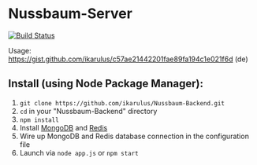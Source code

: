 # Nussbaum-Server

[![Build Status](https://travis-ci.org/ikarulus/Nussbaum-Server.svg?branch=master)](https://travis-ci.org/ikarulus/Nussbaum-Server)

Usage: <https://gist.github.com/ikarulus/c57ae21442201fae89fa194c1e021f6d> (de)

## Install (using Node Package Manager):
1. `git clone https://github.com/ikarulus/Nussbaum-Backend.git`
2. `cd` in your "Nussbaum-Backend" directory
3. `npm install`
4. Install [MongoDB](https://docs.mongodb.com/manual/installation/) and [Redis](https://redis.io/topics/quickstart)
5. Wire up MongoDB and Redis database connection in the configuration file
6. Launch via `node app.js` or `npm start`
